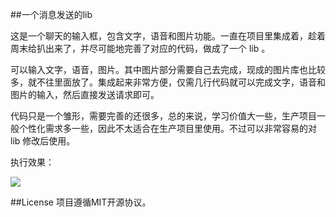 ##一个消息发送的lib

这是一个聊天的输入框，包含文字，语音和图片功能。一直在项目里集成着，趁着周末给扒出来了，并尽可能地完善了对应的代码，做成了一个 lib 。

可以输入文字，语音，图片。其中图片部分需要自己去完成，现成的图片库也比较多，就不往里面放了。集成起来非常方便，仅需几行代码就可以完成文字，语音和图片的输入，然后直接发送请求即可。

代码只是一个雏形，需要完善的还很多，总的来说，学习价值大一些，生产项目一般个性化需求多一些，因此不太适合在生产项目里使用。不过可以非常容易的对 lib 修改后使用。

执行效果：

![](https://github.com/liangzhitao/MessageSendView/blob/master/MessageSendView.gif)

##License
项目遵循MIT开源协议。
